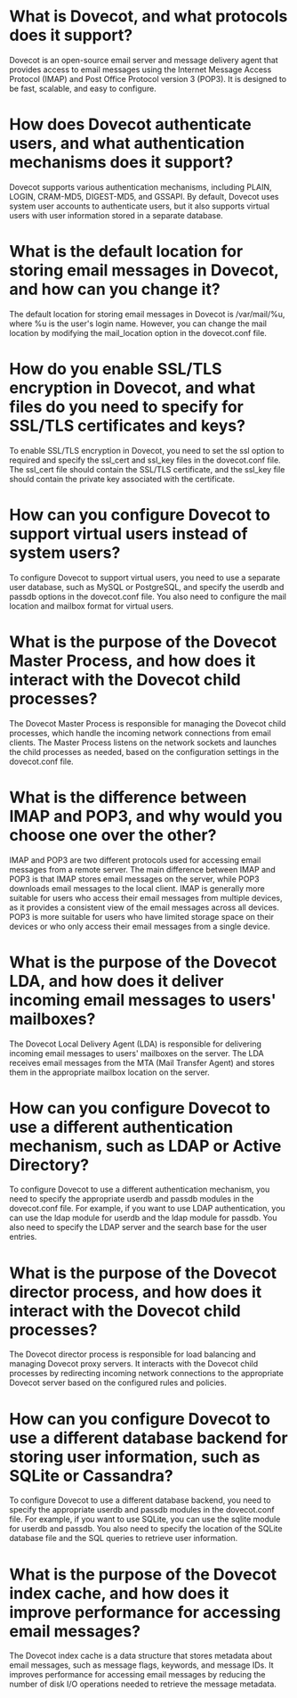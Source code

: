 # What is Dovecot, and what protocols does it support?

Dovecot is an open-source email server and message delivery agent that provides access to email messages using the Internet Message Access Protocol (IMAP) and Post Office Protocol version 3 (POP3). It is designed to be fast, scalable, and easy to configure.

# How does Dovecot authenticate users, and what authentication mechanisms does it support?

Dovecot supports various authentication mechanisms, including PLAIN, LOGIN, CRAM-MD5, DIGEST-MD5, and GSSAPI. By default, Dovecot uses system user accounts to authenticate users, but it also supports virtual users with user information stored in a separate database.

# What is the default location for storing email messages in Dovecot, and how can you change it?

The default location for storing email messages in Dovecot is /var/mail/%u, where %u is the user's login name. However, you can change the mail location by modifying the mail_location option in the dovecot.conf file.

# How do you enable SSL/TLS encryption in Dovecot, and what files do you need to specify for SSL/TLS certificates and keys?

To enable SSL/TLS encryption in Dovecot, you need to set the ssl option to required and specify the ssl_cert and ssl_key files in the dovecot.conf file. The ssl_cert file should contain the SSL/TLS certificate, and the ssl_key file should contain the private key associated with the certificate.

# How can you configure Dovecot to support virtual users instead of system users?

To configure Dovecot to support virtual users, you need to use a separate user database, such as MySQL or PostgreSQL, and specify the userdb and passdb options in the dovecot.conf file. You also need to configure the mail location and mailbox format for virtual users.

# What is the purpose of the Dovecot Master Process, and how does it interact with the Dovecot child processes?

The Dovecot Master Process is responsible for managing the Dovecot child processes, which handle the incoming network connections from email clients. The Master Process listens on the network sockets and launches the child processes as needed, based on the configuration settings in the dovecot.conf file.

# What is the difference between IMAP and POP3, and why would you choose one over the other?

IMAP and POP3 are two different protocols used for accessing email messages from a remote server. The main difference between IMAP and POP3 is that IMAP stores email messages on the server, while POP3 downloads email messages to the local client. IMAP is generally more suitable for users who access their email messages from multiple devices, as it provides a consistent view of the email messages across all devices. POP3 is more suitable for users who have limited storage space on their devices or who only access their email messages from a single device.

# What is the purpose of the Dovecot LDA, and how does it deliver incoming email messages to users' mailboxes?

The Dovecot Local Delivery Agent (LDA) is responsible for delivering incoming email messages to users' mailboxes on the server. The LDA receives email messages from the MTA (Mail Transfer Agent) and stores them in the appropriate mailbox location on the server.

# How can you configure Dovecot to use a different authentication mechanism, such as LDAP or Active Directory?

To configure Dovecot to use a different authentication mechanism, you need to specify the appropriate userdb and passdb modules in the dovecot.conf file. For example, if you want to use LDAP authentication, you can use the ldap module for userdb and the ldap module for passdb. You also need to specify the LDAP server and the search base for the user entries.

# What is the purpose of the Dovecot director process, and how does it interact with the Dovecot child processes?

The Dovecot director process is responsible for load balancing and managing Dovecot proxy servers. It interacts with the Dovecot child processes by redirecting incoming network connections to the appropriate Dovecot server based on the configured rules and policies.

# How can you configure Dovecot to use a different database backend for storing user information, such as SQLite or Cassandra?

To configure Dovecot to use a different database backend, you need to specify the appropriate userdb and passdb modules in the dovecot.conf file. For example, if you want to use SQLite, you can use the sqlite module for userdb and passdb. You also need to specify the location of the SQLite database file and the SQL queries to retrieve user information.

# What is the purpose of the Dovecot index cache, and how does it improve performance for accessing email messages?

The Dovecot index cache is a data structure that stores metadata about email messages, such as message flags, keywords, and message IDs. It improves performance for accessing email messages by reducing the number of disk I/O operations needed to retrieve the message metadata.
